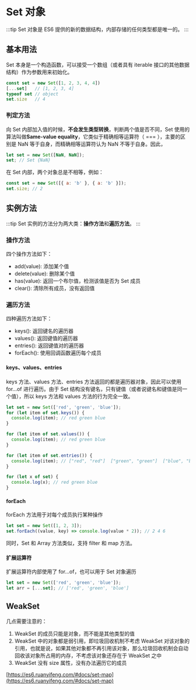 # Set 对象

:::tip
Set 对象是 ES6 提供的新的数据结构，内部存储的任何类型都是唯一的。
:::

## 基本用法

Set 本身是一个构造函数，可以接受一个数组（或者具有 iterable 接口的其他数据结构）作为参数用来初始化。

```js
const set = new Set([1, 2, 3, 4, 4])
[...set]   // [1, 2, 3, 4]
typeof set // object
set.size   // 4
```

### 判定方法

向 Set 内部加入值的时候，**不会发生类型转换**，判断两个值是否不同，Set 使用的算法叫做**Same-value equality**，它类似于精确相等运算符（ === ），主要的区别是 NaN 等于自身，而精确相等运算符认为 NaN 不等于自身。因此，

```js
let set = new Set([NaN, NaN]);
set; // Set {NaN}
```

在 Set 内部，两个对象总是不相等，例如：

```js
const set = new Set([{ a: 'b' }, { a: 'b' }]);
set.size; // 2
```

## 实例方法

:::tip
Set 实例的方法分为两大类：**操作方法**和**遍历方法**。
:::

### 操作方法

四个操作方法如下：

- add(value): 添加某个值
- delete(value): 删除某个值
- has(value): 返回一个布尔值，检测该值是否为 Set 成员
- clear(): 清除所有成员，没有返回值

### 遍历方法

四种遍历方法如下：

- keys(): 返回键名的遍历器
- values(): 返回键值的遍历器
- entries(): 返回键值对的遍历器
- forEach(): 使用回调函数遍历每个成员

#### keys、values、entries

keys 方法、values 方法、entries 方法返回的都是遍历器对象，因此可以使用 for...of 进行遍历。由于 Set 结构没有键名，只有键值（或者说键名和键值是同一个值），所以 keys 方法和 values 方法的行为完全一致。

```js
let set = new Set(['red', 'green', 'blue']);
for (let item of set.keys()) {
  console.log(item); // red green blue
}

for (let item of set.values()) {
  console.log(item); // red green blue
}

for (let item of set.entries()) {
  console.log(item); // ["red", "red"]  ["green", "green"]  ["blue", "blue"]
}

for (let x of set) {
  console.log(x); // red green blue
}
```

#### forEach

forEach 方法用于对每个成员执行某种操作

```js
let set = new Set([1, 2, 3]);
set.forEach((value, key) => console.log(value * 2)); // 2 4 6
```

同时，Set 和 Array 方法类似，支持 filter 和 map 方法。

#### 扩展运算符

扩展运算符内部使用了 for...of，也可以用于 Set 对象遍历

```js
let set = new Set(['red', 'green', 'blue']);
let arr = [...set]; // ['red', 'green', 'blue']
```

## WeakSet

几点需要注意的：

1. WeakSet 的成员只能是对象，而不能是其他类型的值
2. WeakSet 中的对象都是弱引用，即垃圾回收机制不考虑 WeakSet 对该对象的引用，也就是说，如果其他对象都不再引用该对象，那么垃圾回收机制会自动回收该对象所占用的内存，不考虑该对象还存在于 WeakSet 之中
3. WeakSet 没有 size 属性，没有办法遍历它的成员

[https://es6.ruanyifeng.com/#docs/set-map](https://es6.ruanyifeng.com/#docs/set-map)
